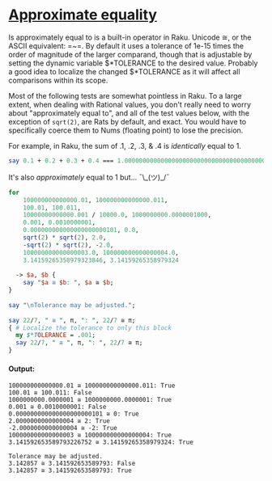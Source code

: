 [1]: https://rosettacode.org/wiki/Approximate_equality

# [Approximate equality][1]





Is approximately equal to is a built-in operator in Raku. Unicode ≅, or the ASCII equivalent: =~=. By default it uses a tolerance of 1e-15 times the order of magnitude of the larger comparand, though that is adjustable by setting the dynamic variable $\*TOLERANCE to the desired value. Probably a good idea to localize the changed $\*TOLERANCE as it will affect all comparisons within its scope.



Most of the following tests are somewhat pointless in Raku. To a large extent, when dealing with Rational values, you don't really need to worry about "approximately equal to", and all of the test values below, with the exception of `sqrt(2)`, are Rats by default, and exact. You would have to specifically coerce them to Nums (floating point) to lose the precision.



For example, in Raku, the sum of .1, .2, .3, &amp; .4 is *identically* equal to 1.

```perl
say 0.1 + 0.2 + 0.3 + 0.4 === 1.0000000000000000000000000000000000000000000000000000000000000000000000000; # True
```


It's also *approximately* equal to 1 but... ¯\\_(ツ)\_/¯

```perl
for
    100000000000000.01, 100000000000000.011,
    100.01, 100.011,
    10000000000000.001 / 10000.0, 1000000000.0000001000,
    0.001, 0.0010000001,
    0.000000000000000000000101, 0.0,
    sqrt(2) * sqrt(2), 2.0,
    -sqrt(2) * sqrt(2), -2.0,
    100000000000000003.0, 100000000000000004.0,
    3.14159265358979323846, 3.14159265358979324
 
  -> $a, $b {
    say "$a ≅ $b: ", $a ≅ $b;
}
 
say "\nTolerance may be adjusted.";
 
say 22/7, " ≅ ", π, ": ", 22/7 ≅ π;
{ # Localize the tolerance to only this block
  my $*TOLERANCE = .001;
  say 22/7, " ≅ ", π, ": ", 22/7 ≅ π;
}
```

#### Output:
```
100000000000000.01 ≅ 100000000000000.011: True
100.01 ≅ 100.011: False
1000000000.0000001 ≅ 1000000000.0000001: True
0.001 ≅ 0.0010000001: False
0.000000000000000000000101 ≅ 0: True
2.0000000000000004 ≅ 2: True
-2.0000000000000004 ≅ -2: True
100000000000000003 ≅ 100000000000000004: True
3.141592653589793226752 ≅ 3.14159265358979324: True

Tolerance may be adjusted.
3.142857 ≅ 3.141592653589793: False
3.142857 ≅ 3.141592653589793: True
```
